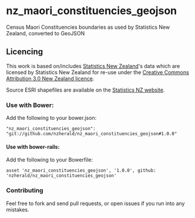nz_maori_constituencies_geojson
============================

Census Maori Constituencies boundaries as used by Statistics New Zealand, converted to GeoJSON

## Licencing

This work is based on/includes [Statistics New
Zealand](http://www.stats.govt.nz/)'s data which are
licensed by Statistics New Zealand for re-use under the [Creative
Commons Attribution 3.0 New Zealand
licence](http://creativecommons.org/licenses/by/3.0/nz/).

Source ESRI shapefiles are available on the [Statistics NZ
website](http://www.stats.govt.nz/browse_for_stats/people_and_communities/Geographic-areas/digital-boundary-files.aspx).


### Use with Bower:

Add the following to your bower.json:

```
"nz_maori_constituencies_geojson": "git://github.com/nzherald/nz_maori_constituencies_geojson#1.0.0"
```

#### Use with bower-rails:

Add the following to your Bowerfile:

```
asset 'nz_maori_constituencies_geojson', '1.0.0', github: 'nzherald/nz_maori_constituencies_geojson'
```

### Contributing

Feel free to fork and send pull requests, or open issues if you run into
any mistakes.
